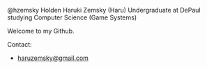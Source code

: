 @hzemsky
Holden Haruki Zemsky (Haru)
Undergraduate at DePaul studying Computer Science (Game Systems)

Welcome to my Github.

Contact:
  - haruzemsky@gmail.com

<!---
hzemsky/hzemsky is a ✨ special ✨ repository because its `README.md` (this file) appears on your GitHub profile.
You can click the Preview link to take a look at your changes.
--->
